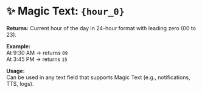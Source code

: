 # ✨ Magic Text: `{hour_0}`

**Returns:** Current hour of the day in 24-hour format with leading zero (00 to 23).

**Example:**  
At 9:30 AM → returns `09`  
At 3:45 PM → returns `15`

**Usage:**  
Can be used in any text field that supports Magic Text (e.g., notifications, TTS, logs).
